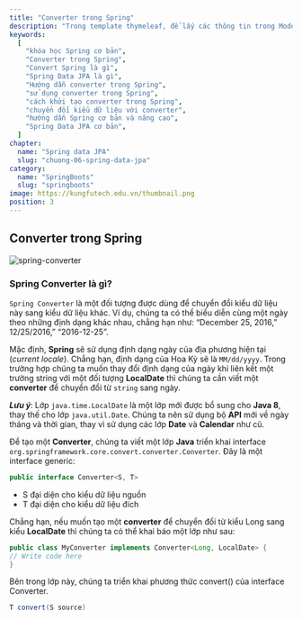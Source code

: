 ```yaml
---
title: "Converter trong Spring"
description: "Trong template thymeleaf, để lấy các thông tin trong Model. bạn sẽ sử dụng Thymeleaf Standard Expression"
keywords:
  [
    "khóa học Spring cơ bản",
    "Converter trong Spring",
    "Convert Spring là gì",
    "Spring Data JPA là gì",
    "Hướng dẫn converter trong Spring",
    "sử dụng converter trong Spring",
    "cách khởi tạo converter trong Spring",
    "chuyển đổi kiểu dữ liệu với converter",
    "hướng dẫn Spring cơ bản và nâng cao",
    "Spring Data JPA cơ bản",
  ]
chapter:
  name: "Spring data JPA"
  slug: "chuong-06-spring-data-jpa"
category:
  name: "SpringBoots"
  slug: "springboots"
image: https://kungfutech.edu.vn/thumbnail.png
position: 3
---
```


## Converter trong Spring

![spring-converter](https://github.com/techmely/hoc-lap-trinh/assets/29374426/66706972-3bc3-41d9-869a-bd9c5184291e)

### Spring Converter là gì?

`Spring Converter` là một đối tượng được dùng để chuyển đổi kiểu dữ liệu này sang kiểu dữ liệu khác.
Ví dụ, chúng ta có thể biểu diễn cùng một ngày theo những định dạng khác nhau, chẳng hạn như: “December 25, 2016,” 12/25/2016,” “2016-12-25”.

Mặc định, **Spring** sẽ sử dụng định dạng ngày của địa phương hiện tại (_current locale_). Chẳng hạn, định dạng của Hoa Kỳ sẽ là `MM/dd/yyyy`. Trong trường hợp chúng ta muốn thay đổi định dạng của ngày khi liên kết một trường string với một đối tượng **LocalDate** thì chúng ta cần viết một **converter** để chuyển đổi từ `string` sang ngày.

<content-warning>

**_Lưu ý_**: Lớp `java.time.LocalDate` là một lớp mới được bổ sung cho **Java 8**, thay thế cho lớp `java.util.Date`. Chúng ta nên sử dụng bộ **API** mới về ngày tháng và thời gian, thay vì sử dụng các lớp **Date** và **Calendar** như cũ.

</content-warning>

Để tạo một **Converter**, chúng ta viết một lớp **Java** triển khai interface `org.springframework.core.convert.converter.Converter`. Đây là một interface generic:

```java
public interface Converter<S, T>
```

- S đại diện cho kiểu dữ liệu nguồn
- T đại diện cho kiểu dữ liệu đích

Chẳng hạn, nếu muốn tạo một **converter** để chuyển đổi từ kiểu Long sang kiểu **LocalDate** thì chúng ta có thể khai báo một lớp như sau:

```java
public class MyConverter implements Converter<Long, LocalDate> {
// Write code here
}
```

Bên trong lớp này, chúng ta triển khai phương thức convert() của interface Converter.

```java
T convert(S source)
```
